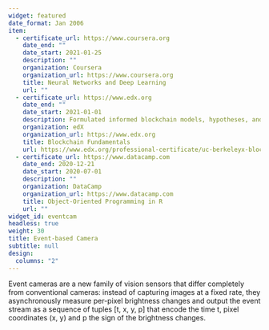 ```yaml
---
widget: featured
date_format: Jan 2006
item:
  - certificate_url: https://www.coursera.org
    date_end: ""
    date_start: 2021-01-25
    description: ""
    organization: Coursera
    organization_url: https://www.coursera.org
    title: Neural Networks and Deep Learning
    url: ""
  - certificate_url: https://www.edx.org
    date_end: ""
    date_start: 2021-01-01
    description: Formulated informed blockchain models, hypotheses, and use cases.
    organization: edX
    organization_url: https://www.edx.org
    title: Blockchain Fundamentals
    url: https://www.edx.org/professional-certificate/uc-berkeleyx-blockchain-fundamentals
  - certificate_url: https://www.datacamp.com
    date_end: 2020-12-21
    date_start: 2020-07-01
    description: ""
    organization: DataCamp
    organization_url: https://www.datacamp.com
    title: Object-Oriented Programming in R
    url: ""
widget_id: eventcam
headless: true
weight: 30
title: Event-based Camera
subtitle: null
design:
  columns: "2"
---
```

Event cameras are a new family of vision sensors that differ
completely from conventional cameras: instead of capturing
images at a fixed rate, they asynchronously measure per-pixel
brightness changes and output the event stream as a sequence
of tuples \[t, x, y, p] that encode the time t, pixel coordinates
(x, y) and p the sign of the brightness changes.